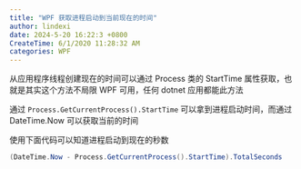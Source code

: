 ```yaml
---
title: "WPF 获取进程启动到当前现在的时间"
author: lindexi
date: 2024-5-20 16:22:3 +0800
CreateTime: 6/1/2020 11:28:32 AM
categories: WPF
---
```


从应用程序线程创建现在的时间可以通过 Process 类的 StartTime 属性获取，也就是其实这个方法不局限 WPF 可用，任何 dotnet 应用都能此方法

<!--more-->


<!-- CreateTime:6/1/2020 11:28:32 AM -->



通过 `Process.GetCurrentProcess().StartTime` 可以拿到进程启动时间，而通过 DateTime.Now 可以获取当前的时间

使用下面代码可以知道进程启动到现在的秒数

```csharp
(DateTime.Now - Process.GetCurrentProcess().StartTime).TotalSeconds
```

